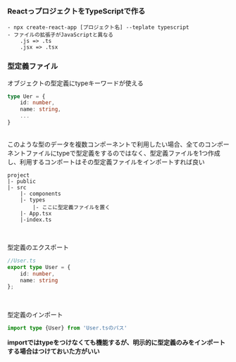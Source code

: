 ### ReactっプロジェクトをTypeScriptで作る
    - npx create-react-app [プロジェクト名] --teplate typescript
    - ファイルの拡張子がJavaScriptと異なる  
        .js => .ts  
        .jsx => .tsx  

### 型定義ファイル  
オブジェクトの型定義にtypeキーワードが使える

```TypeScript
type Uer = {
    id: number,
    name: string,
    ...
}
```
<br>
このような型のデータを複数コンポーネントで利用したい場合、全てのコンポーネントファイルにtypeで型定義をするのではなく、型定義ファイルを1つ作成し、利用するコンポートはその型定義ファイルをインポートすれば良い  

<br>

```
project
|- public
|- src
    |- components
    |- types
        |- ここに型定義ファイルを置く
    |- App.tsx
    |-index.ts
```
<br>

型定義のエクスポート
```TypeScript
//User.ts
export type User = {
    id: number,
    name: string
};
```
<br>

型定義のインポート
```TypeScript
import type {User} from 'User.tsのパス'
```
**importではtypeをつけなくても機能するが、明示的に型定義のみをインポートする場合はつけておいた方がいい**